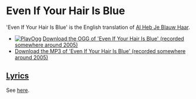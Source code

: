 # Even If Your Hair Is Blue

'Even If Your Hair Is Blue' is the English translation of [Al Heb Je Blauw Haar](20_al_heb_je_blauw_haar.md).

* [![PlayOgg](http://static.fsf.org/playogg/Play_ogg_80x15.png "I support PlayOgg!")](http://playogg.org) [Download the OGG of 'Even If Your Hair Is Blue' (recorded somewhere around 2005)](http://www.richelbilderbeek.nl/CD05_17EvenIfYourHairIsBlue.ogg)
* [Download the MP3 of 'Even If Your Hair Is Blue' (recorded somewhere around 2005)](http://www.richelbilderbeek.nl/CD05_17EvenIfYourHairIsBlue.mp3)

## [Lyrics](43_even_if_your_hair_is_blue.txt)

See [here](43_even_if_your_hair_is_blue.txt).
